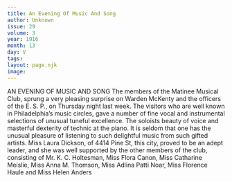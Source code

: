 ```yaml
---
title: An Evening Of Music And Song
author: Unknown
issue: 29
volume: 3
year: 1916
month: 13
day: V
tags:
layout: page.njk
image:
---
```

AN EVENING OF MUSIC AND SONG       The members of the Matinee Musical Club, sprung a very pleasing surprise on Warden McKenty and the officers of the E. S. P., on Thursday night last week.       The visitors who are well known in Philadelphia’s music circles, gave a number of fine vocal and instrumental selections of unusual tuneful excellence.       The soloists beauty of voice and masterful dexterity of technic at the piano. It is seldom that one has the unusual pleasure of listening to such delightful music from such gifted artists.       Miss Laura Dickson, of 4414 Pine St, this city, proved to be an adept leader, and she was well supported by the other members of the club, consisting of Mr. K. C. Holtesman, Miss Flora Canon, Miss Catharine Meislie, Miss Anna M. Thomson, Miss Adlina Patti Noar, Miss Florence Haule and Miss Helen Anders


